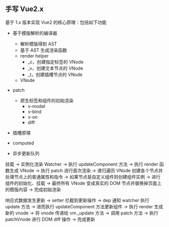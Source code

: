 ## 手写 Vue2.x

基于 1.x 版本实现 Vue2 的核心原理：包括如下功能

- 基于模版解析的编译器

  - 解析模版得到 AST
  - 基于 AST 生成渲染函数
  - render helper
    - \_c，创建指定标签的 VNode
    - \_v，创建文本节点的 VNode
    - \_t，创建插槽节点的 VNode
  - VNode

- patch

  - 原生标签和组件的初始渲染
    - v-model
    - v-bind
    - v-on
    - diff

- 插槽原理

- computed

- 异步更新队列


挂载 -> 实例化渲染 Watcher -> 执行 updateComponent 方法 -> 执行 render 函数生成 VNode -> 执行 patch 进行首次渲染 -> 递归遍历 VNode 创建各个节点并处理节点上的普通属性和指令 -> 如果节点是自定义组件则创建组件实例 -> 进行组件的初始化、挂载 -> 最终所有 VNode 变成真实的 DOM 节点并替换掉页面上的模版内容 -> 完成初始渲染


响应式数据发生更新 -> setter 拦截到更新操作 -> dep 通知 watcher 执行 update 方法 -> 进而执行 updateComponent 方法更新组件 -> 执行 render 生成新的 vnode -> 将 vnode 传递给 vm._update 方法 -> 调用 patch 方法 -> 执行 patchVnode 进行 DOM diff 操作 -> 完成更新

